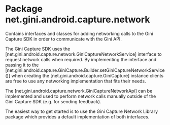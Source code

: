 # Package net.gini.android.capture.network

Contains interfaces and classes for adding networking calls to the Gini Capture SDK in order to communicate with the Gini API.

The Gini Capture SDK uses the [net.gini.android.capture.network.GiniCaptureNetworkService] interface to request network calls when
required. By implementing the interface and passing it to the [net.gini.android.capture.GiniCapture.Builder.setGiniCaptureNetworkService()]
when creating the [net.gini.android.capture.GiniCapture] instance clients are free to use any networking implementation that fits their needs.

The [net.gini.android.capture.network.GiniCaptureNetworkApi] can be implemented and used to perform network calls manually outside of the Gini
Capture SDK (e.g. for sending feedback).

The easiest way to get started is to use the Gini Capture Network Library package which provides a default implementation of both interfaces.
